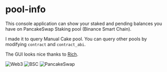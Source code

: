 # pool-info

This console application can show your staked and pending balances you have on PancakeSwap Staking pool (Binance Smart Chain).

I made it to query Manual Cake pool. 
You can query other pools by modifying `contract` and `contract_abi`.

The GUI looks nice thanks to [Rich](https://github.com/willmcgugan/rich). 

![Web3](https://img.shields.io/badge/-Web3.py-gray?style=flat&logo=ethereum)
![BSC](https://img.shields.io/badge/-BSC-gray?style=flat&logo=binance)
![PancakeSwap](https://img.shields.io/badge/-%F0%9F%A5%9E%20PancakeSwap-gray?style=flat)